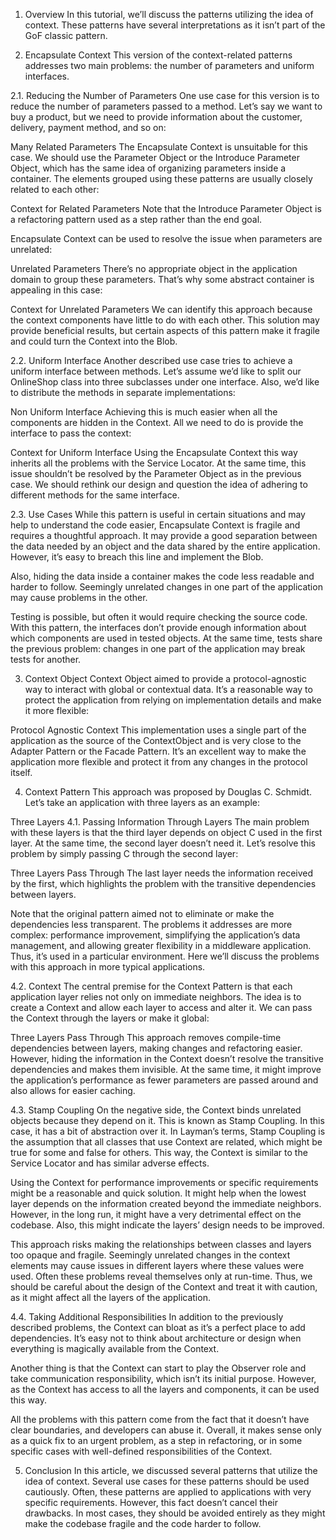 1. Overview
In this tutorial, we’ll discuss the patterns utilizing the idea of context. These patterns have several interpretations as it isn’t part of the GoF classic pattern.

2. Encapsulate Context
This version of the context-related patterns addresses two main problems: the number of parameters and uniform interfaces.

2.1. Reducing the Number of Parameters
One use case for this version is to reduce the number of parameters passed to a method. Let’s say we want to buy a product, but we need to provide information about the customer, delivery, payment method, and so on:

Many Related Parameters
The Encapsulate Context is unsuitable for this case. We should use the Parameter Object or the Introduce Parameter Object, which has the same idea of organizing parameters inside a container. The elements grouped using these patterns are usually closely related to each other:

Context for Related Parameters
Note that the Introduce Parameter Object is a refactoring pattern used as a step rather than the end goal.

Encapsulate Context can be used to resolve the issue when parameters are unrelated:

Unrelated Parameters
There’s no appropriate object in the application domain to group these parameters. That’s why some abstract container is appealing in this case:

Context for Unrelated Parameters
We can identify this approach because the context components have little to do with each other. This solution may provide beneficial results, but certain aspects of this pattern make it fragile and could turn the Context into the Blob.

2.2. Uniform Interface
Another described use case tries to achieve a uniform interface between methods. Let’s assume we’d like to split our OnlineShop class into three subclasses under one interface. Also, we’d like to distribute the methods in separate implementations:

Non Uniform Interface
Achieving this is much easier when all the components are hidden in the Context. All we need to do is provide the interface to pass the context:

Context for Uniform Interface
Using the Encapsulate Context this way inherits all the problems with the Service Locator. At the same time, this issue shouldn’t be resolved by the Parameter Object as in the previous case. We should rethink our design and question the idea of adhering to different methods for the same interface.

2.3. Use Cases
While this pattern is useful in certain situations and may help to understand the code easier, Encapsulate Context is fragile and requires a thoughtful approach. It may provide a good separation between the data needed by an object and the data shared by the entire application. However, it’s easy to breach this line and implement the Blob.

Also, hiding the data inside a container makes the code less readable and harder to follow. Seemingly unrelated changes in one part of the application may cause problems in the other.

Testing is possible, but often it would require checking the source code. With this pattern, the interfaces don’t provide enough information about which components are used in tested objects. At the same time, tests share the previous problem: changes in one part of the application may break tests for another.

3. Context Object
Context Object aimed to provide a protocol-agnostic way to interact with global or contextual data. It’s a reasonable way to protect the application from relying on implementation details and make it more flexible:

Protocol Agnostic Context
This implementation uses a single part of the application as the source of the ContextObject and is very close to the Adapter Pattern or the Facade Pattern. It’s an excellent way to make the application more flexible and protect it from any changes in the protocol itself.

4. Context Pattern
This approach was proposed by Douglas C. Schmidt. Let’s take an application with three layers as an example:

Three Layers
4.1. Passing Information Through Layers
The main problem with these layers is that the third layer depends on object C used in the first layer. At the same time, the second layer doesn’t need it. Let’s resolve this problem by simply passing C through the second layer:

Three Layers Pass Through
The last layer needs the information received by the first, which highlights the problem with the transitive dependencies between layers.

Note that the original pattern aimed not to eliminate or make the dependencies less transparent. The problems it addresses are more complex: performance improvement, simplifying the application’s data management, and allowing greater flexibility in a middleware application. Thus, it’s used in a particular environment. Here we’ll discuss the problems with this approach in more typical applications.

4.2. Context
The central premise for the Context Pattern is that each application layer relies not only on immediate neighbors. The idea is to create a Context and allow each layer to access and alter it. We can pass the Context through the layers or make it global:

Three Layers Pass Through
This approach removes compile-time dependencies between layers, making changes and refactoring easier. However, hiding the information in the Context doesn’t resolve the transitive dependencies and makes them invisible. At the same time, it might improve the application’s performance as fewer parameters are passed around and also allows for easier caching.

4.3. Stamp Coupling
On the negative side, the Context binds unrelated objects because they depend on it. This is known as Stamp Coupling. In this case, it has a bit of abstraction over it. In Layman’s terms, Stamp Coupling is the assumption that all classes that use Context are related, which might be true for some and false for others. This way, the Context is similar to the Service Locator and has similar adverse effects.

Using the Context for performance improvements or specific requirements might be a reasonable and quick solution. It might help when the lowest layer depends on the information created beyond the immediate neighbors. However, in the long run, it might have a very detrimental effect on the codebase. Also, this might indicate the layers’ design needs to be improved.

This approach risks making the relationships between classes and layers too opaque and fragile. Seemingly unrelated changes in the context elements may cause issues in different layers where these values were used. Often these problems reveal themselves only at run-time. Thus, we should be careful about the design of the Context and treat it with caution, as it might affect all the layers of the application.

4.4. Taking Additional Responsibilities
In addition to the previously described problems, the Context can bloat as it’s a perfect place to add dependencies. It’s easy not to think about architecture or design when everything is magically available from the Context.

Another thing is that the Context can start to play the Observer role and take communication responsibility, which isn’t its initial purpose. However, as the Context has access to all the layers and components, it can be used this way.

All the problems with this pattern come from the fact that it doesn’t have clear boundaries, and developers can abuse it. Overall, it makes sense only as a quick fix to an urgent problem, as a step in refactoring, or in some specific cases with well-defined responsibilities of the Context.

5. Conclusion
In this article, we discussed several patterns that utilize the idea of context. Several use cases for these patterns should be used cautiously. Often, these patterns are applied to applications with very specific requirements. However, this fact doesn’t cancel their drawbacks. In most cases, they should be avoided entirely as they might make the codebase fragile and the code harder to follow.